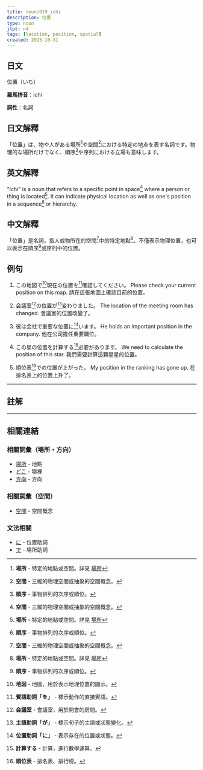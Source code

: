 ```yaml
---
title: noun/019_ichi
description: 位置
type: noun
jlpt: n4
tags: [location, position, spatial]
created: 2025-10-31
---
```


## 日文
位置（いち）

**羅馬拼音**：ichi

**詞性**：名詞

## 日文解釋

「位置」は、物や人がある場所[^basho]や空間[^kuukan]における特定の地点を表す名詞です。物理的な場所だけでなく、順序[^junjo]や序列における立場も意味します。

## 英文解釋

"Ichi" is a noun that refers to a specific point in space[^kuukan] where a person or thing is located[^basho]. It can indicate physical location as well as one's position in a sequence[^junjo] or hierarchy.

## 中文解釋

「位置」是名詞，指人或物所在的空間[^kuukan]中的特定地點[^basho]。不僅表示物理位置，也可以表示在順序[^junjo]或序列中的位置。

## 例句

1. この地図で[^chizu]現在の位置を[^wo]確認してください。
   Please check your current position on this map.
   請在這張地圖上確認目前的位置。

2. 会議室[^kaigishitsu]の位置が[^ga]変わりました。
   The location of the meeting room has changed.
   會議室的位置改變了。

3. 彼は会社で重要な位置に[^ni]います。
   He holds an important position in the company.
   他在公司擔任重要職位。

4. この星の位置を計算する[^keisan]必要があります。
   We need to calculate the position of this star.
   我們需要計算這顆星星的位置。

5. 順位表[^juniban]での位置が上がった。
   My position in the ranking has gone up.
   在排名表上的位置上升了。

---

## 註解

[^basho]: **場所** - 特定的地點或空間。詳見 [場所](noun-015-場所.md)

[^kuukan]: **空間** - 三維的物理空間或抽象的空間概念。

[^junjo]: **順序** - 事物排列的次序或順位。

[^chizu]: **地図** - 地圖，用於表示地理位置的圖示。

[^wo]: **賓語助詞「を」** - 標示動作的直接賓語。

[^kaigishitsu]: **会議室** - 會議室，用於開會的房間。

[^ga]: **主語助詞「が」** - 標示句子的主語或狀態變化。

[^ni]: **位置助詞「に」** - 表示存在的位置或狀態。

[^keisan]: **計算する** - 計算，進行數學運算。

[^juniban]: **順位表** - 排名表、排行榜。

---

## 相關連結

### 相關詞彙（場所・方向）
- [場所](noun-015-場所.md) - 地點
- [どこ](017-どこ.md) - 哪裡
- [方向](014_houkou.md) - 方向

### 相關詞彙（空間）
- [空間](../concept/kuukan.md) - 空間概念

### 文法相關
- [に](../particle/ni.md) - 位置助詞
- [で](../particle/de.md) - 場所助詞
